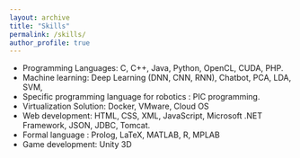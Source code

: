 ```yaml
---
layout: archive
title: "Skills"
permalink: /skills/
author_profile: true
---
```



* Programming Languages: C, C++, Java, Python, OpenCL, CUDA, PHP.
* Machine learning: Deep Learning (DNN, CNN, RNN), Chatbot, PCA, LDA, SVM, 
* Specific programming language for robotics : PIC programming.
* Virtualization Solution: Docker, VMware, Cloud OS
* Web development: HTML, CSS, XML, JavaScript, Microsoft .NET Framework, JSON, JDBC, Tomcat.
* Formal language : Prolog, LaTeX, MATLAB, R, MPLAB
* Game development: Unity 3D







